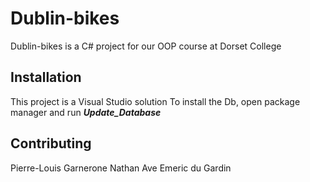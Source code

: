# Dublin-bikes

Dublin-bikes is a C# project for our OOP course at Dorset College
## Installation

This project is a Visual Studio solution
To install the Db, open package manager and run __*Update_Database*__  

## Contributing
Pierre-Louis Garnerone
Nathan Ave
Emeric du Gardin
